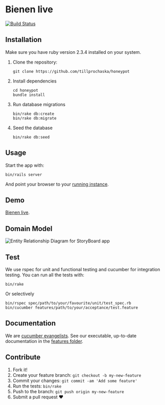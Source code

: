 # Bienen live
[![Build Status](https://travis-ci.org/tillprochaska/honeypot.svg?branch=master)](https://travis-ci.org/tillprochaska/honeypot)

## Installation

Make sure you have ruby version 2.3.4 installed on your system.

1. Clone the repository:
    ```
    git clone https://github.com/tillprochaska/honeypot
    ```

2. Install dependencies
    ```
    cd honeypot
    bundle install
    ```

3. Run database migrations
    ```
    bin/rake db:create
    bin/rake db:migrate
    ```

4. Seed the database
    ```
    bin/rake db:seed
    ```

## Usage

Start the app with:
  ```
  bin/rails server
  ```

And point your browser to your [running instance](http://localhost:3000/).

## Demo
[Bienen live](https://bienenle.uber.space/).

## Domain Model

![Entity Relationship Diagram for StoryBoard app](erd.png)

## Test

We use rspec for unit and functional testing and cucumber for integration testing. You can run all the tests with:

  ```
  bin/rake
  ```

Or selectively
  ```
  bin/rspec spec/path/to/your/favourite/unit/test_spec.rb
  bin/cucumber features/path/to/your/acceptance/test.feature
  ```
## Documentation

We are [cucumber evangelists](https://cucumber.io/). See our executable, up-to-date documentation in the [features folder](/features).

## Contribute

1. Fork it!
2. Create your feature branch: `git checkout -b my-new-feature`
3. Commit your changes: `git commit -am 'Add some feature'`
4. Run the tests: `bin/rake`
5. Push to the branch: `git push origin my-new-feature`
6. Submit a pull request :heart:

